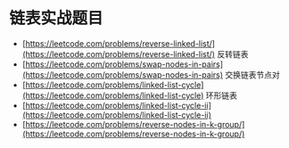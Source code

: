 # 链表实战题目

- [https://leetcode.com/problems/reverse-linked-list/](https://leetcode.com/problems/reverse-linked-list/) 反转链表
- [https://leetcode.com/problems/swap-nodes-in-pairs](https://leetcode.com/problems/swap-nodes-in-pairs)  交换链表节点对
- [https://leetcode.com/problems/linked-list-cycle](https://leetcode.com/problems/linked-list-cycle) 环形链表
- [https://leetcode.com/problems/linked-list-cycle-ii](https://leetcode.com/problems/linked-list-cycle-ii)
- [https://leetcode.com/problems/reverse-nodes-in-k-group/](https://leetcode.com/problems/reverse-nodes-in-k-group/)
